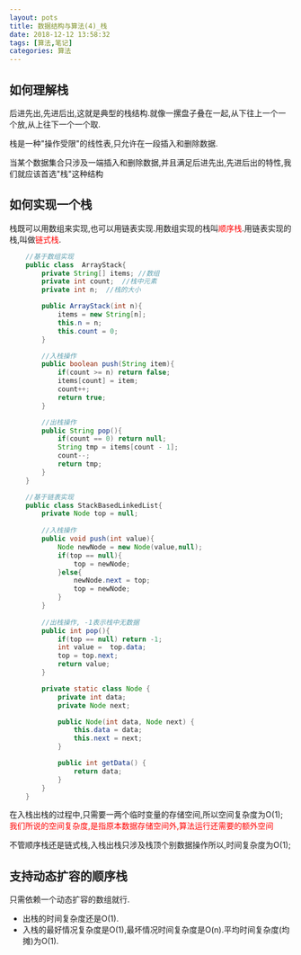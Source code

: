 ```yaml
---
layout: pots
title: 数据结构与算法(4)_栈
date: 2018-12-12 13:58:32
tags: [算法,笔记]
categories: 算法
---
```


## 如何理解栈
后进先出,先进后出,这就是典型的栈结构.就像一摞盘子叠在一起,从下往上一个一个放,从上往下一个一个取.

栈是一种"操作受限"的线性表,只允许在一段插入和删除数据.

<!-- more -->

当某个数据集合只涉及一端插入和删除数据,并且满足后进先出,先进后出的特性,我们就应该首选"栈"这种结构

## 如何实现一个栈
栈既可以用数组来实现,也可以用链表实现.用数组实现的栈叫<font color=red>顺序栈</font>.用链表实现的栈,叫做<font color=red>链式栈</font>.

```java
	//基于数组实现
	public class  ArrayStack{
		private String[] items; //数组
		private int count;  //栈中元素
		private int n;	//栈的大小

		public ArrayStack(int n){
			items = new String[n];
			this.n = n;
			this.count = 0;
		}

		//入栈操作
		public boolean push(String item){
			if(count >= n) return false;
			items[count] = item;
			count++;
			return true;
		}

		//出栈操作
		public String pop(){
			if(count == 0) return null;
			String tmp = items[count - 1];
			count--;
			return tmp;
		}
	}

	//基于链表实现
	public class StackBasedLinkedList{
		private Node top = null;
		
		//入栈操作
		public void push(int value){
			Node newNode = new Node(value,null);
			if(top == null){
				top = newNode;
			}else{
				newNode.next = top;
				top = newNode;
			}
		}
		
		//出栈操作, -1表示栈中无数据
		public int pop(){
			if(top == null) return -1;
			int value =  top.data;
			top = top.next;
			return value;
		}

		private static class Node {
			private int data;
			private Node next;

			public Node(int data, Node next) {
				this.data = data;
				this.next = next;
			}

			public int getData() {
				return data;
			}
		}
	}

```

在入栈出栈的过程中,只需要一两个临时变量的存储空间,所以空间复杂度为O(1); <font color=red>我们所说的空间复杂度,是指原本数据存储空间外,算法运行还需要的额外空间</font>

不管顺序栈还是链式栈,入栈出栈只涉及栈顶个别数据操作所以,时间复杂度为O(1);

## 支持动态扩容的顺序栈
只需依赖一个动态扩容的数组就行.

* 出栈的时间复杂度还是O(1).
* 入栈的最好情况复杂度是O(1),最坏情况时间复杂度是O(n).平均时间复杂度(均摊)为O(1).
